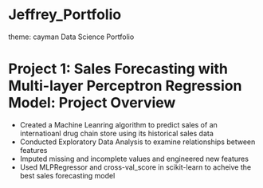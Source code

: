 # Jeffrey_Portfolio
theme: cayman
Data Science Portfolio
# Project 1: Sales Forecasting with Multi-layer Perceptron Regression Model: Project Overview
* Created a Machine Leanring algorithm to predict sales of an internatioanl drug chain store using its historical sales data
* Conducted Exploratory Data Analysis to examine relationships between features
* Imputed missing and incomplete values and engineered new features
* Used MLPRegressor and cross-val_score in scikit-learn to acheive the best sales forecasting model
